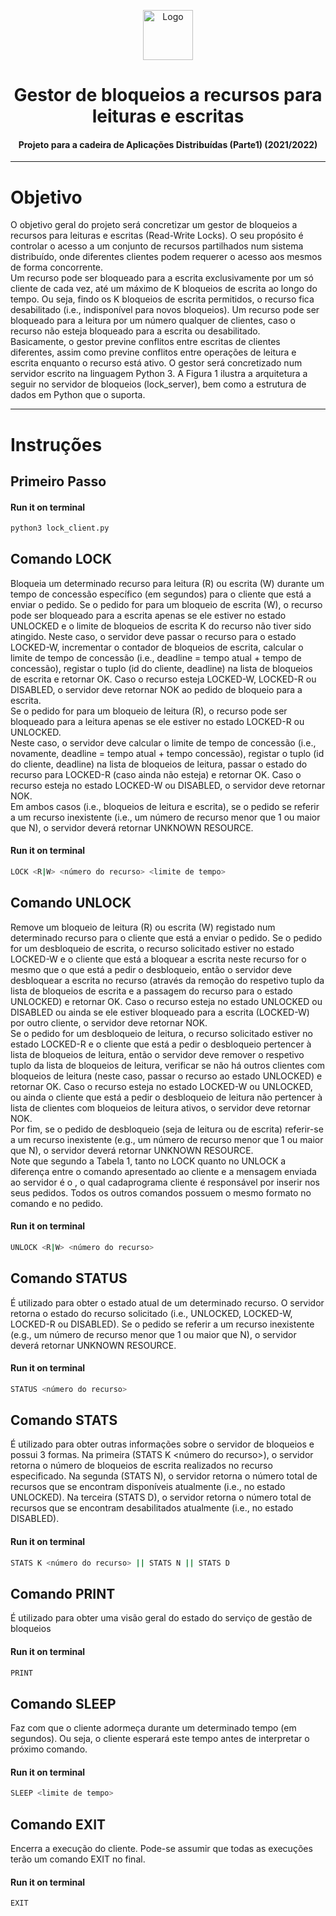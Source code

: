 <p align="center">
    <img src="https://cdn-icons-png.flaticon.com/512/5016/5016854.png" alt="Logo" width="80" height="80">
</p>

# <h1 align="center">Gestor de bloqueios a recursos para leituras e escritas</h1>
<h4 align="center">Projeto para a cadeira de Aplicações Distribuídas (Parte1) (2021/2022)</h4>

<hr>

# Objetivo
O objetivo geral do projeto será concretizar um gestor de bloqueios a recursos para leituras e escritas (Read-Write Locks). O seu propósito é controlar o acesso a um conjunto de recursos partilhados num sistema distribuído, onde diferentes clientes podem requerer o acesso aos mesmos de forma concorrente. <br>
Um recurso pode ser bloqueado para a escrita exclusivamente por um só cliente de cada vez, até um máximo de K bloqueios de escrita ao longo do tempo.
Ou seja, findo os K bloqueios de escrita permitidos, o recurso fica desabilitado (i.e., indisponível para novos bloqueios). Um recurso pode ser bloqueado para a leitura por um número qualquer de clientes, caso o recurso não esteja bloqueado para a escrita ou desabilitado. <br>
Basicamente, o gestor previne conflitos entre escritas de clientes diferentes, assim como previne conflitos entre operações de leitura e escrita enquanto o recurso está ativo. O gestor será concretizado num servidor escrito na linguagem Python 3. A Figura 1 ilustra a arquitetura a seguir no servidor de bloqueios (lock_server), bem como a estrutura de dados em Python que o suporta.

<hr>

# Instruções   

## Primeiro Passo 

#### **Run it on terminal** 
```bash
python3 lock_client.py
```
## Comando LOCK

Bloqueia um determinado recurso para leitura (R) ou escrita (W) durante um tempo de concessão específico (em segundos) para o cliente que está a enviar o pedido. Se o pedido for para um bloqueio de escrita (W), o recurso pode ser bloqueado para a escrita apenas
se ele estiver no estado UNLOCKED e o limite de bloqueios de escrita K do recurso não tiver sido atingido. Neste caso, o servidor deve passar o recurso para o estado LOCKED-W, incrementar o contador de bloqueios de escrita, calcular o limite de tempo de concessão (i.e., deadline = tempo atual + tempo de concessão), registar o tuplo (id do cliente, deadline) na lista de bloqueios de escrita e retornar OK. Caso o recurso esteja LOCKED-W, LOCKED-R
ou DISABLED, o servidor deve retornar NOK ao pedido de bloqueio para a escrita. <br>
Se o pedido for para um bloqueio de leitura (R), o recurso pode ser bloqueado para a leitura apenas se ele estiver no estado LOCKED-R ou UNLOCKED. <br> Neste caso, o servidor deve calcular o limite de tempo de concessão (i.e., novamente, deadline = tempo atual + tempo concessão),
registar o tuplo (id do cliente, deadline) na lista de bloqueios de leitura, passar o estado do recurso para LOCKED-R (caso ainda não esteja) e retornar OK. Caso o recurso esteja no estado LOCKED-W ou DISABLED, o servidor deve retornar NOK. <br>
Em ambos casos (i.e., bloqueios de leitura e escrita), se o pedido se referir a um recurso inexistente (i.e., um número de recurso menor que 1 ou maior que N), o servidor deverá retornar UNKNOWN RESOURCE.


#### **Run it on terminal** 
```bash
LOCK <R|W> <número do recurso> <limite de tempo>
```

## Comando UNLOCK

Remove um bloqueio de leitura (R) ou escrita (W) registado num determinado recurso para o cliente que está a enviar o pedido. Se o pedido for um desbloqueio de escrita, o recurso solicitado estiver no estado LOCKED-W e o cliente que está a bloquear a escrita neste recurso for o mesmo que o que está a pedir o desbloqueio, então o servidor deve desbloquear a escrita no recurso (através da remoção do respetivo tuplo da lista de bloqueios de escrita e a passagem do recurso para o estado UNLOCKED) e retornar OK. Caso o recurso esteja no estado UNLOCKED ou DISABLED ou ainda se ele estiver bloqueado para a escrita (LOCKED-W) por outro cliente, o servidor deve retornar NOK. <br>
Se o pedido for um desbloqueio de leitura, o recurso solicitado estiver no estado LOCKED-R e o cliente que está a pedir o desbloqueio pertencer à lista de bloqueios de leitura, então o servidor deve remover o respetivo tuplo da lista de bloqueios de leitura, verificar se não há outros clientes com bloqueios de leitura (neste caso, passar o recurso ao estado UNLOCKED) e retornar OK. Caso o recurso esteja no estado LOCKED-W ou UNLOCKED, ou ainda o cliente que está a pedir o desbloqueio de leitura não pertencer à lista de clientes com bloqueios de leitura ativos, o servidor deve retornar NOK. <br>
Por fim, se o pedido de desbloqueio (seja de leitura ou de escrita) referir-se a um recurso inexistente (e.g., um número de recurso menor que 1 ou maior que N), o servidor deverá retornar UNKNOWN RESOURCE. <br>
Note que segundo a Tabela 1, tanto no LOCK quanto no UNLOCK a diferença entre o comando apresentado ao cliente e a mensagem enviada ao servidor é o <id do cliente>, o qual cadaprograma cliente é responsável por inserir nos seus pedidos. Todos os outros comandos possuem o mesmo formato no comando e no pedido.  
    
#### **Run it on terminal** 
```bash
UNLOCK <R|W> <número do recurso>
```
    
## Comando STATUS

É utilizado para obter o estado atual de um determinado recurso. O servidor retorna o estado do recurso solicitado (i.e., UNLOCKED, LOCKED-W, LOCKED-R ou DISABLED). Se o pedido se referir a um recurso inexistente (e.g., um número de recurso menor que 1 ou maior que N), o servidor deverá retornar UNKNOWN RESOURCE. 

#### **Run it on terminal** 
```bash
STATUS <número do recurso>
```
    
## Comando STATS  
    
É utilizado para obter outras informações sobre o servidor de bloqueios e possui 3 formas. Na primeira (STATS K <número do recurso>), o servidor retorna o número de bloqueios de escrita realizados no recurso especificado. Na segunda (STATS N), o servidor retorna o número total de recursos que se encontram disponíveis atualmente (i.e., no estado UNLOCKED). Na terceira (STATS D), o servidor retorna o número total de recursos que se encontram desabilitados atualmente (i.e., no estado DISABLED).

#### **Run it on terminal** 
```bash
STATS K <número do recurso> || STATS N || STATS D
```

## Comando PRINT
É utilizado para obter uma visão geral do estado do serviço de gestão de bloqueios

#### **Run it on terminal** 
```bash
PRINT
```   
## Comando SLEEP 
    
Faz com que o cliente adormeça durante um determinado tempo (em segundos). Ou seja, o cliente esperará este tempo antes de interpretar o próximo comando. 

#### **Run it on terminal** 
```bash
SLEEP <limite de tempo>
```   
    
## Comando EXIT 
    
Encerra a execução do cliente. Pode-se assumir que todas as execuções terão um comando EXIT no final.
 
#### **Run it on terminal** 
```bash
EXIT
```
